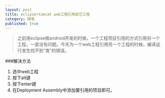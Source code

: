 ```yaml
---
layout: post
title: eclipse+tomcat web工程引用其它工程
category: 随笔
published: true
---
```


> 之前用eclipse做android开发的时候，一个工程项目引用的方式引用另一个工程，一直没有问题。今天为一个web工程引用另一个工程的时候，编译运行发生找不到“类”的错误。

<!--more-->

###解决方法
1. 选中web工程
2. 按下alt键
3. 按下enter键
4. 在Deployment Assembly中添加要引用的项目即可。